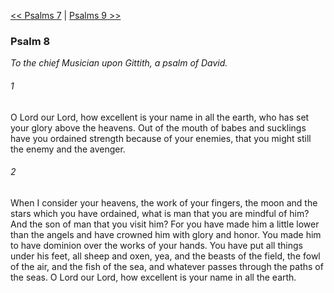 [<< Psalms 7](Psalms%207.md)  |  [Psalms 9 >>](Psalms%209.md)

### Psalm 8

*To the chief Musician upon Gittith, a psalm of David.*

###### 1
O Lord our Lord, how excellent is your name in all the earth, who has set your glory above the heavens. Out of the mouth of babes and sucklings have you ordained strength because of your enemies, that you might still the enemy and the avenger.

###### 2
When I consider your heavens, the work of your fingers, the moon and the stars which you have ordained, what is man that you are mindful of him? And the son of man that you visit him? For you have made him a little lower than the angels and have crowned him with glory and honor. You made him to have dominion over the works of your hands. You have put all things under his feet, all sheep and oxen, yea, and the beasts of the field, the fowl of the air, and the fish of the sea, and whatever passes through the paths of the seas. O Lord our Lord, how excellent is your name in all the earth.